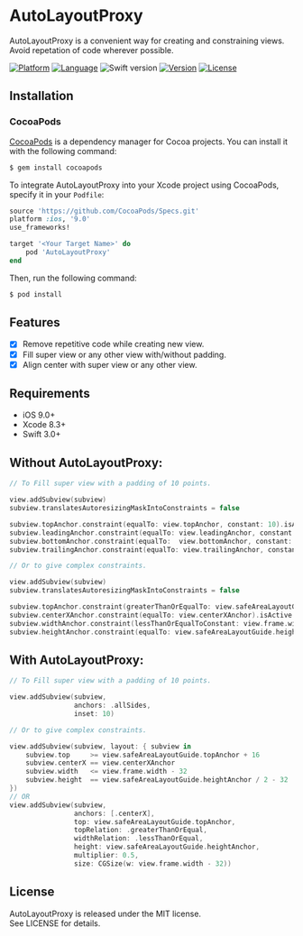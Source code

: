 # AutoLayoutProxy
AutoLayoutProxy is a convenient way for creating and constraining views. Avoid repetation of code wherever possible.

[![Platform](http://img.shields.io/badge/platform-ios-blue.svg?style=flat)](https://developer.apple.com/iphone/index.action)
[![Language](http://img.shields.io/badge/language-swift-brightgreen.svg?style=flat)](https://developer.apple.com/swift)
![Swift version](https://img.shields.io/badge/swift-5-orange.svg)
[![Version](https://img.shields.io/cocoapods/v/AutoLayoutProxy.svg?style=flat)](https://github.com/bibinjacobpulickal/AutoLayoutProxy)
[![License](http://img.shields.io/cocoapods/l/AutoLayoutProxy.svg?style=flat)](https://github.com/bibinjacobpulickal/AutoLayoutProxy/blob/master/LICENSE)

## Installation

### CocoaPods

[CocoaPods](https://cocoapods.org) is a dependency manager for Cocoa projects. You can install it with the following command:

```bash
$ gem install cocoapods
```

To integrate AutoLayoutProxy into your Xcode project using CocoaPods, specify it in your `Podfile`:

```ruby
source 'https://github.com/CocoaPods/Specs.git'
platform :ios, '9.0'
use_frameworks!

target '<Your Target Name>' do
    pod 'AutoLayoutProxy'
end
```

Then, run the following command:

```bash
$ pod install
```

## Features
- [x] Remove repetitive code while creating new view.
- [x] Fill super view or any other view with/without padding.
- [x] Align center with super view or any other view.

## Requirements

- iOS 9.0+
- Xcode 8.3+
- Swift 3.0+

Without AutoLayoutProxy:
-----

```swift
// To Fill super view with a padding of 10 points.

view.addSubview(subview)
subview.translatesAutoresizingMaskIntoConstraints = false

subview.topAnchor.constraint(equalTo: view.topAnchor, constant: 10).isActive            = true
subview.leadingAnchor.constraint(equalTo: view.leadingAnchor, constant: 10).isActive    = true
subview.bottomAnchor.constraint(equalTo:  view.bottomAnchor, constant: -10).isActive    = true
subview.trailingAnchor.constraint(equalTo: view.trailingAnchor, constant: -10).isActive = true

// Or to give complex constraints.

view.addSubview(subview)
subview.translatesAutoresizingMaskIntoConstraints = false

subview.topAnchor.constraint(greaterThanOrEqualTo: view.safeAreaLayoutGuide.topAnchor, constant: 16).isActive = true
subview.centerXAnchor.constraint(equalTo: view.centerXAnchor).isActive = true
subview.widthAnchor.constraint(lessThanOrEqualToConstant: view.frame.width - 32).isActive = true
subview.heightAnchor.constraint(equalTo: view.safeAreaLayoutGuide.heightAnchor, multiplier: 0.5, constant: -32).isActive = true
```

With AutoLayoutProxy:
-----

```swift
// To Fill super view with a padding of 10 points.

view.addSubview(subview, 
                anchors: .allSides,
                inset: 10)

// Or to give complex constraints.

view.addSubview(subview, layout: { subview in
    subview.top     >= view.safeAreaLayoutGuide.topAnchor + 16
    subview.centerX == view.centerXAnchor
    subview.width   <= view.frame.width - 32
    subview.height  == view.safeAreaLayoutGuide.heightAnchor / 2 - 32
})
// OR
view.addSubview(subview,
                anchors: [.centerX],
                top: view.safeAreaLayoutGuide.topAnchor,
                topRelation: .greaterThanOrEqual,
                widthRelation: .lessThanOrEqual,
                height: view.safeAreaLayoutGuide.heightAnchor,
                multiplier: 0.5,
                size: CGSize(w: view.frame.width - 32))
```

## License
AutoLayoutProxy is released under the MIT license.  
See LICENSE for details.
